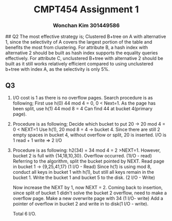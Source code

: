 <div><center><h1>CMPT454 Assignment 1</h1></center></div>
<div><center><h3>Wonchan Kim 301449586</h2></center></div>
## Q2
The most effective strategy is; Clustered B+tree on A with alternative 1, since the selectivity of A covers the largest portion of the table and benefits the most from clustering. 
For attribute B, a hash index with alternative 2 should be built as hash index supports the equality queries effectively. 
For attribute C, unclustered B+tree with alternative 2 should be built as it still works relatively efficient compared to using unclustered b+tree with index A, as the selectivity is only 5%. 

## Q3

1. I/O cost is 1 as there is no overflow pages. 
   Search procedure is as following; 
   First use h(0) 44 mod 4 = 0, 0 < Next=1.
   As the page has been split, use h(1) 44 mod 8 = 4
   Can find 44 at bucket 4(primary page).
2. Procedure is as following;
   Decide which bucket to put 20 -> 20 mod 4 = 0 < NEXT=1
   Use h(1), 20 mod 8 = 4 -> bucket 4.
   Since there are still 2 empty spaces in bucket 4, without overflow or split, 20 is inserted. 
   I/O is 1 read + 1 write => 2 I/O
3. Procedure is as following:
   h2(34) = 34 mod 4 = 2 >NEXT=1. 
   However, bucket 2 is full with {14,18,10,30}. Overflow occurred. (1I/O - read)
   Referring to the algorithm, split the bucket pointed by NEXT. 
   Read page in bucket 1 -> {9,25,41,17} (1 I/O - Read)
   Since h(1) is using mod 8, conduct all keys in bucket 1 with h(1), but still all keys remain in the bucket 1. 
   Write the bucket 1 and bucket 5 to the disk. (2 I/O - Write)
   
   Now increase the NEXT by 1, now NEXT  = 2.
   Coming back to insertion, since split of bucket 1 didn't solve the bucket 2 overflow, need to make a overflow page. 
   Make a new overwrite page with 34 (1 I/O- write)
   Add a pointer of overflow in bucket 2 and write in to disk(1 I/O - write).
   
   Total 6 I/O.
   
   